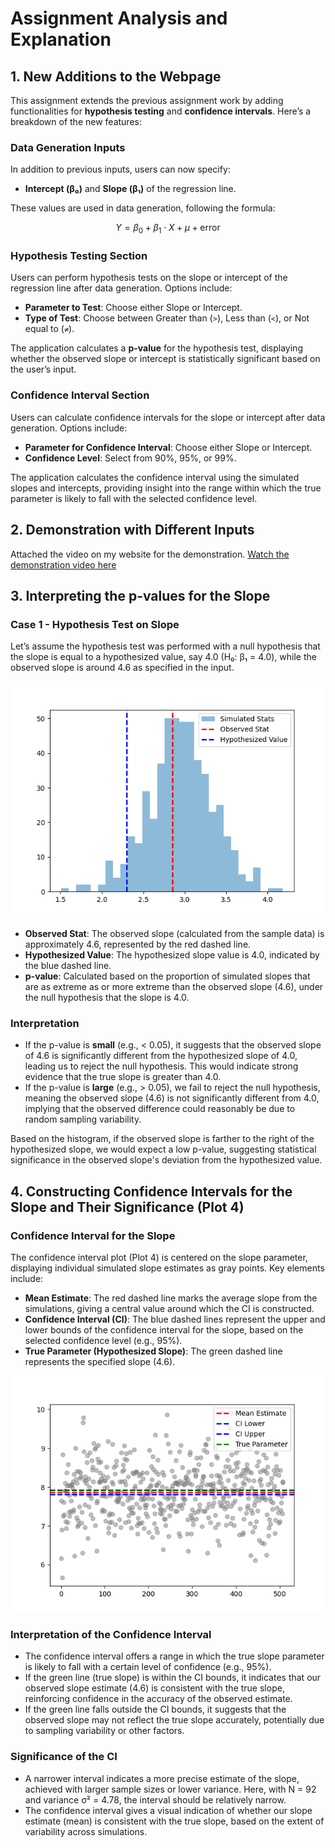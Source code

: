 # Assignment Analysis and Explanation

## 1. New Additions to the Webpage

This assignment extends the previous assignment work by adding functionalities for **hypothesis testing** and **confidence intervals**. Here’s a breakdown of the new features:

### Data Generation Inputs
In addition to previous inputs, users can now specify:
- **Intercept (β₀)** and **Slope (β₁)** of the regression line.

These values are used in data generation, following the formula:

$$
Y = \beta_0 + \beta_1 \cdot X + \mu + \text{error}
$$

### Hypothesis Testing Section
Users can perform hypothesis tests on the slope or intercept of the regression line after data generation. Options include:
- **Parameter to Test**: Choose either Slope or Intercept.
- **Type of Test**: Choose between Greater than (`>`), Less than (`<`), or Not equal to (`≠`).

The application calculates a **p-value** for the hypothesis test, displaying whether the observed slope or intercept is statistically significant based on the user’s input.

### Confidence Interval Section
Users can calculate confidence intervals for the slope or intercept after data generation. Options include:
- **Parameter for Confidence Interval**: Choose either Slope or Intercept.
- **Confidence Level**: Select from 90%, 95%, or 99%.

The application calculates the confidence interval using the simulated slopes and intercepts, providing insight into the range within which the true parameter is likely to fall with the selected confidence level.

## 2. Demonstration with Different Inputs

Attached the video on my website for the demonstration. [Watch the demonstration video here](https://youtu.be/Ke_CO2eMqsE)

## 3. Interpreting the p-values for the Slope

### Case 1 - Hypothesis Test on Slope
Let’s assume the hypothesis test was performed with a null hypothesis that the slope is equal to a hypothesized value, say 4.0 (H₀: β₁ = 4.0), while the observed slope is around 4.6 as specified in the input.

![Hypothesis Test on Slope](static/plot3.png)

- **Observed Stat**: The observed slope (calculated from the sample data) is approximately 4.6, represented by the red dashed line.
- **Hypothesized Value**: The hypothesized slope value is 4.0, indicated by the blue dashed line.
- **p-value**: Calculated based on the proportion of simulated slopes that are as extreme as or more extreme than the observed slope (4.6), under the null hypothesis that the slope is 4.0.

### Interpretation
- If the p-value is **small** (e.g., < 0.05), it suggests that the observed slope of 4.6 is significantly different from the hypothesized slope of 4.0, leading us to reject the null hypothesis. This would indicate strong evidence that the true slope is greater than 4.0.
- If the p-value is **large** (e.g., > 0.05), we fail to reject the null hypothesis, meaning the observed slope (4.6) is not significantly different from 4.0, implying that the observed difference could reasonably be due to random sampling variability.

Based on the histogram, if the observed slope is farther to the right of the hypothesized slope, we would expect a low p-value, suggesting statistical significance in the observed slope's deviation from the hypothesized value.

## 4. Constructing Confidence Intervals for the Slope and Their Significance (Plot 4)

### Confidence Interval for the Slope
The confidence interval plot (Plot 4) is centered on the slope parameter, displaying individual simulated slope estimates as gray points. Key elements include:

- **Mean Estimate**: The red dashed line marks the average slope from the simulations, giving a central value around which the CI is constructed.
- **Confidence Interval (CI)**: The blue dashed lines represent the upper and lower bounds of the confidence interval for the slope, based on the selected confidence level (e.g., 95%).
- **True Parameter (Hypothesized Slope)**: The green dashed line represents the specified slope (4.6).

![Confidence Interval for the Slope](static/plot4.png)

### Interpretation of the Confidence Interval
- The confidence interval offers a range in which the true slope parameter is likely to fall with a certain level of confidence (e.g., 95%).
- If the green line (true slope) is within the CI bounds, it indicates that our observed slope estimate (4.6) is consistent with the true slope, reinforcing confidence in the accuracy of the observed estimate.
- If the green line falls outside the CI bounds, it suggests that the observed slope may not reflect the true slope accurately, potentially due to sampling variability or other factors.

### Significance of the CI
- A narrower interval indicates a more precise estimate of the slope, achieved with larger sample sizes or lower variance. Here, with N = 92 and variance σ² = 4.78, the interval should be relatively narrow.
- The confidence interval gives a visual indication of whether our slope estimate (mean) is consistent with the true slope, based on the extent of variability across simulations.

